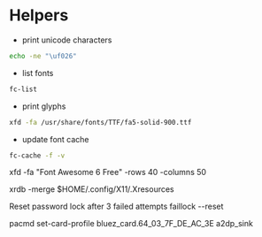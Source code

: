 # Helpers

- print unicode characters

```sh
echo -ne "\uf026"
```

- list fonts

```sh
fc-list
```

- print glyphs

```sh
xfd -fa /usr/share/fonts/TTF/fa5-solid-900.ttf
```

- update font cache
```sh
fc-cache -f -v
```


xfd -fa "Font Awesome 6 Free" -rows 40 -columns 50

xrdb -merge $HOME/.config/X11/.Xresources


Reset password lock after 3 failed attempts
faillock --reset


pacmd set-card-profile bluez_card.64_03_7F_DE_AC_3E  a2dp_sink